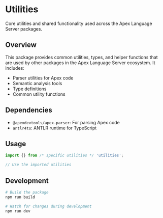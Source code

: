 # Utilities

Core utilities and shared functionality used across the Apex Language Server packages.

## Overview

This package provides common utilities, types, and helper functions that are used by other packages in the Apex Language Server ecosystem. It includes:

- Parser utilities for Apex code
- Semantic analysis tools
- Type definitions
- Common utility functions

## Dependencies

- `@apexdevtools/apex-parser`: For parsing Apex code
- `antlr4ts`: ANTLR runtime for TypeScript

## Usage

```typescript
import {} from /* specific utilities */ 'utilities';

// Use the imported utilities
```

## Development

```bash
# Build the package
npm run build

# Watch for changes during development
npm run dev
```
